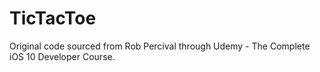 # TicTacToe

Original code sourced from Rob Percival through Udemy - The Complete iOS 10 Developer Course.
